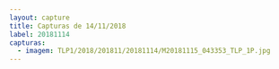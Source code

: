 ```yaml
---
layout: capture
title: Capturas de 14/11/2018
label: 20181114
capturas:
  - imagem: TLP1/2018/201811/20181114/M20181115_043353_TLP_1P.jpg
---
```

